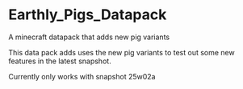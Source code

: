 # Earthly_Pigs_Datapack
 A minecraft datapack that adds new pig variants

This data pack adds uses the new pig variants to test out some new features in the latest snapshot.

Currently only works with snapshot 25w02a